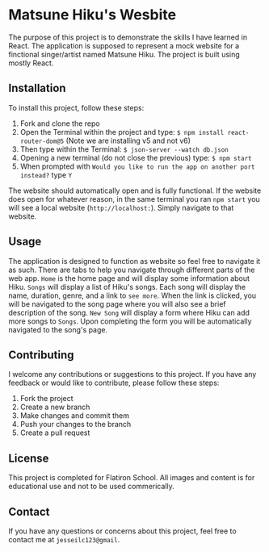 # Matsune Hiku's Wesbite

The purpose of this project is to demonstrate the skills I have learned in React. The application is supposed to represent a mock website for a finctional singer/artist named Matsune Hiku. The project is built using mostly React.

## Installation

To install this project, follow these steps:

1. Fork and clone the repo
2. Open the Terminal within the project and type: `$ npm install react-router-dom@5` (Note we are installing v5 and not v6)
3. Then type within the Terminal: `$ json-server --watch db.json`
4. Opening a new terminal (do not close the previous) type: `$ npm start`
5. When prompted with `Would you like to run the app on another port instead?` type `Y`

The website should automatically open and is fully functional. If the website does open for whatever reason, in the same terminal you ran `npm start` you will see a local website (`http://localhost:`). Simply navigate to that website. 

## Usage

The application is designed to function as website so feel free to navigate it as such. There are tabs to help you navigate through different parts of the web app. `Home` is the home page and will display some information about Hiku. `Songs` will display a list of Hiku's songs. Each song will display the name, duration, genre, and a link to `see more`. When the link is clicked, you will be navigated to the song page where you will also see a brief description of the song. `New Song` will display a form where Hiku can add more songs to `Songs`. Upon completing the form you will be automatically navigated to the song's page. 

## Contributing

I welcome any contributions or suggestions to this project. If you have any feedback or would like to contribute, please follow these steps:

1. Fork the project
2. Create a new branch
3. Make changes and commit them
4. Push your changes to the branch
5. Create a pull request

## License

This project is completed for Flatiron School. All images and content is for educational use and not to be used commerically. 

## Contact

If you have any questions or concerns about this project, feel free to contact me at `jesseilc123@gmail`.